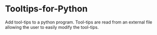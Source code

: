 # Tooltips-for-Python
Add tool-tips to a python program. Tool-tips are read from an external file allowing the user to easily modify the tool-tips.
